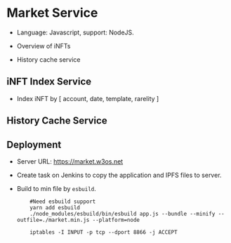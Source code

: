 # Market Service

- Language: Javascript, support: NodeJS.

- Overview of iNFTs

- History cache service

## iNFT Index Service

- Index iNFT by [ account, date, template, rarelity ]

## History Cache Service

## Deployment

- Server URL: https://market.w3os.net

- Create task on Jenkins to copy the application and IPFS files to server.

- Build to min file by `esbuild`.

    ```SHELL
        #Need esbuild support
        yarn add esbuild
        ./node_modules/esbuild/bin/esbuild app.js --bundle --minify --outfile=./market.min.js --platform=node
    ```

    ```SHELL
        iptables -I INPUT -p tcp --dport 8866 -j ACCEPT
    ```
